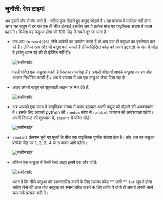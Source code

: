## चुनौती: रेस टाइम!

अब इसमें और रोमांच लाते हैं। चलिए कुछ दौड़ते हुए कछुए जोड़ते हैं। यह वास्तव में मज़ेदार नहीं होगा अगर यह कछुए ने हर बार एक ही चीज़ दोहराई इसलिए अब वे प्रत्येक मोड़ पर यादृच्छिक संख्या में कदम बढ़ाएंगे। विजेता वह कछुआ होगा जो 100 मोड़ में सबसे दूर जा पाता है।

+ जब आप `forward(20)` जैसे आदेशों का उपयोग करते हैं तो आप एक ही कछुआ का इस्तेमाल कर रहे हैं। लेकिन आप और भी कछुए बना सकते हैं।निम्नलिखित कोड को अपने script के अंत में जोड़ दे (परंतु ध्यान रहे की वो इंडेंटेड नहीं हो):
    
    ![स्क्रीनशॉट](images/race-red.png)
    
    पहली पंक्ति एक कछुआ बनती है जिसका नाम ऐडा हैं। अगली पंक्तियाँ आपके कछुआ का रंग और आकार निर्धारित करती हैं। अब ये वास्तव में अब एक कछुआ जैसा दिख रहा है!

+ आइए अपनी कछुए को शुरुआती लाइन पर भेज देते हैं:
    
    ![स्क्रीनशॉट](images/race-start.png)

+ अब आपको एक समय में यादृच्छिक संख्या में कदम बढ़ाकर अपनी कछुए को दौड़ाने की आवश्यकता है। इसके लिए आपको python की `random` कोश से `randint` फ़ंक्शन की आवश्यक्ता पढ़ेगी। अपनी स्क्रिप्ट की शुरुआत में, `import` ये पंक्ति जोड़े:
    
    ![स्क्रीनशॉट](images/race-randint.png)

+ `randint` फ़ंक्शन चुने गए मूल्यों के बीच एक यादृच्छिक पूर्णांक संख्या देता है। तोह अब यह कछुआ प्रत्येक मोड़ पर 1, 2, 3, 4 या 5 कदम आगे बढ़ेगा।
    
    ![स्क्रीनशॉट](images/race-random.png)

+ लेकिन एक कछुआ में कैसी रेस! आइए इसमें एक और जोड़ें:
    
    ![स्क्रीनशॉट](images/race-blue.png)
    
    ध्यान दें कि नीले कछुआ को स्थानांतरित करने के लिए उसका कोड ** उसी ** ` for ` लूप में होना चाहिए जैसे की लाल तोह कछुआ को स्थानांतरित करने के लिए ताकि वे दोनो ही अपनी अपनी चालें चल सकें प्रत्यक बारी में।